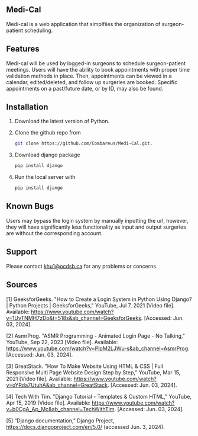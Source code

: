 ## Medi-Cal
Medi-cal is a web application that simplfiies the organization of surgeon-patient scheduling.
## Features
Medi-cal will be used by logged-in surgeons to schedule surgeon-patient meetings. Users will have the ability to book appointments with proper time validation methods in place. Then, appointments can be viewed in a calendar, edited/deleted, and follow up surgeries are booked. Specific appointments on a past/future date, or by ID, may also be found. 
## Installation
1. Download the latest version of Python.

2. Clone the github repo from 
   ```sh
   git clone https://github.com/Combareus/Medi-Cal.git. 
   ```
2. Download django package
   ```sh
   pip install django
   ```
3. Run the local server with
   ```sh
   pip install django
   ```


## Known Bugs
Users may bypass the login system by manually inputting the url, however, they will have significantly less functionality as input and output surgeries are without the corresponding account.
## Support 
Please contact khu1@ocdsb.ca for any problems or concerns.
## Sources


[1] GeeksforGeeks. "How to Create a Login System in Python Using Django? | Python Projects | GeeksforGeeks," YouTube, Jul 7, 2021 [Video file]. Available: https://www.youtube.com/watch?v=1UvTNMH7zDo&t=518s&ab_channel=GeeksforGeeks. [Accessed: Jun. 03, 2024].

[2] AsmrProg. "ASMR Programming - Animated Login Page - No Talking," YouTube, Sep 22, 2023 [Video file]. Available: https://www.youtube.com/watch?v=PlpM2LJWu-s&ab_channel=AsmrProg. [Accessed: Jun. 03, 2024].

[3] GreatStack. "How To Make Website Using HTML & CSS | Full Responsive Multi Page Website Design Step by Step," YouTube, Mar 15, 2021 [Video file]. Available: https://www.youtube.com/watch?v=oYRda7UtuhA&ab_channel=GreatStack. [Accessed: Jun. 03, 2024].

[4] Tech With Tim. "Django Tutorial - Templates & Custom HTML," YouTube, Apr 15, 2019 [Video file]. Available: https://www.youtube.com/watch?v=b0CgA_Ap_Mc&ab_channel=TechWithTim. [Accessed: Jun. 03, 2024].

[5] “Django documentation,” Django Project, https://docs.djangoproject.com/en/5.0/ (accessed Jun. 3, 2024). 
